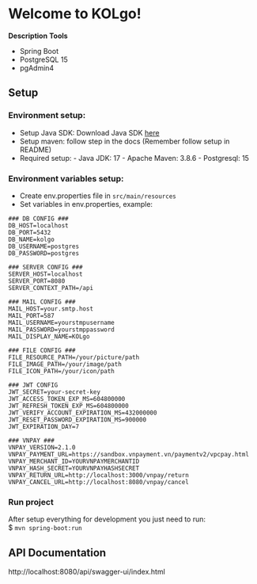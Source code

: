 # **Welcome to KOLgo!**

**Description**
**Tools**
- Spring Boot
- PostgreSQL 15
- pgAdmin4
## **Setup**
### Environment setup:
- Setup Java SDK: Download Java SDK [here](https://www.oracle.com/java/technologies/downloads/)
- Setup maven: follow step in the docs (Remember follow
  setup in README)
- Required setup: - Java JDK: 17 - Apache Maven: 3.8.6 -
  Postgresql: 15

### Environment variables setup:
- Create env.properties file in `src/main/resources`
- Set variables in env.properties, example:
```
### DB CONFIG ###
DB_HOST=localhost
DB_PORT=5432
DB_NAME=kolgo
DB_USERNAME=postgres
DB_PASSWORD=postgres

### SERVER CONFIG ###
SERVER_HOST=localhost
SERVER_PORT=8080
SERVER_CONTEXT_PATH=/api

### MAIL CONFIG ###
MAIL_HOST=your.smtp.host
MAIL_PORT=587
MAIL_USERNAME=yourstmpusername
MAIL_PASSWORD=yourstmppassword
MAIL_DISPLAY_NAME=KOLgo

### FILE CONFIG ###
FILE_RESOURCE_PATH=/your/picture/path
FILE_IMAGE_PATH=/your/image/path
FILE_ICON_PATH=/your/icon/path

### JWT CONFIG
JWT_SECRET=your-secret-key
JWT_ACCESS_TOKEN_EXP_MS=604800000
JWT_REFRESH_TOKEN_EXP_MS=604800000
JWT_VERIFY_ACCOUNT_EXPIRATION_MS=432000000
JWT_RESET_PASSWORD_EXPIRATION_MS=900000
JWT_EXPIRATION_DAY=7

### VNPAY ###
VNPAY_VERSION=2.1.0
VNPAY_PAYMENT_URL=https://sandbox.vnpayment.vn/paymentv2/vpcpay.html
VNPAY_MERCHANT_ID=YOURVNPAYMERCHANTID
VNPAY_HASH_SECRET=YOURVNPAYHASHSECRET
VNPAY_RETURN_URL=http://localhost:3000/vnpay/return
VNPAY_CANCEL_URL=http://localhost:8080/vnpay/cancel
```

### Run project

After setup everything for development you just need to run: <br>
$ `mvn spring-boot:run`

## **API Documentation**
http://localhost:8080/api/swagger-ui/index.html
